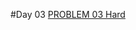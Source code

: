 #Day 03
<a href="https://www.codingninjas.com/studio/problems/numbers-with-product-k_1967345">PROBLEM 03 Hard</a>
